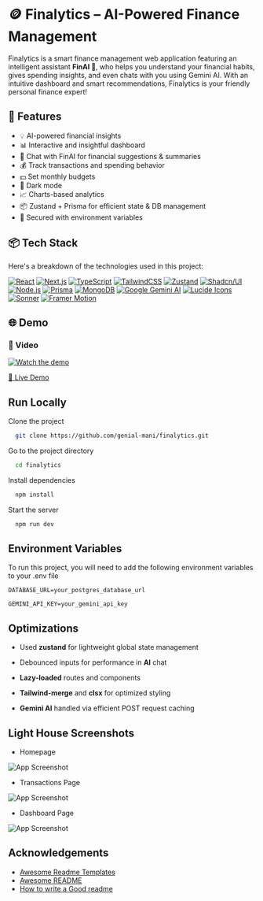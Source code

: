 
# 🪙 Finalytics – AI-Powered Finance Management

Finalytics is a smart finance management web application featuring an intelligent assistant **FinAI 🐼**, who helps you understand your financial habits, gives spending insights, and even chats with you using Gemini AI. With an intuitive dashboard and smart recommendations, Finalytics is your friendly personal finance expert!

## 🔮 Features

- 💡 AI-powered financial insights
- 📊 Interactive and insightful dashboard
- 🐼 Chat with FinAI for financial suggestions & summaries
- 💰 Track transactions and spending behavior
- 💵 Set monthly budgets
- 🌙 Dark mode 
- 📈 Charts-based analytics
- 📦 Zustand + Prisma for efficient state & DB management
- 🔐 Secured with environment variables
## 📦 Tech Stack

Here's a breakdown of the technologies used in this project:

[![React](https://img.shields.io/badge/React-61DAFB?style=for-the-badge&logo=react&logoColor=black)](https://react.dev/)
[![Next.js](https://img.shields.io/badge/Next.js-000000?style=for-the-badge&logo=next.js&logoColor=white)](https://nextjs.org/)
[![TypeScript](https://img.shields.io/badge/TypeScript-3178C6?style=for-the-badge&logo=typescript&logoColor=white)](https://www.typescriptlang.org/)
[![TailwindCSS](https://img.shields.io/badge/Tailwind_CSS-06B6D4?style=for-the-badge&logo=tailwindcss&logoColor=white)](https://tailwindcss.com/)
[![Zustand](https://img.shields.io/badge/Zustand-E8251B?style=for-the-badge&logo=zustand&logoColor=white)](https://zustand-bear.github.io/docs/introduction)
[![Shadcn/UI](https://img.shields.io/badge/Shadcn%2FUI-000000?style=for-the-badge&logo=shadcnui&logoColor=white)](https://ui.shadcn.com/)
[![Node.js](https://img.shields.io/badge/Node.js-339933?style=for-the-badge&logo=nodedotjs&logoColor=white)](https://nodejs.org/en)
[![Prisma](https://img.shields.io/badge/Prisma-2D3748?style=for-the-badge&logo=prisma&logoColor=white)](https://www.prisma.io/)
[![MongoDB](https://img.shields.io/badge/MongoDB-47A248?style=for-the-badge&logo=mongodb&logoColor=white)](https://www.mongodb.com/)
[![Google Gemini AI](https://img.shields.io/badge/Google_Gemini_AI-4285F4?style=for-the-badge&logo=google&logoColor=white)](https://ai.google.dev/models/gemini)
[![Lucide Icons](https://img.shields.io/badge/Lucide_Icons-222222?style=for-the-badge&logo=lucide&logoColor=white)](https://lucide.dev/)
[![Sonner](https://img.shields.io/badge/Sonner-000000?style=for-the-badge&logo=sonner&logoColor=white)](https://sonner.emilkowalski.me/)
[![Framer Motion](https://img.shields.io/badge/Framer_Motion-0055FF?style=for-the-badge&logo=framer&logoColor=white)](https://www.framer.com/motion/)


## 🌐 Demo

### 🎥 Video

[![Watch the demo](https://res.cloudinary.com/diumsbsrb/image/upload/v1753285945/23bf9742-c154-4962-959b-21e7fa5cbd77.png)](https://player.cloudinary.com/embed/?cloud_name=diumsbsrb&public_id=Finalytics_ie4udj&profile=cld-default)

[🔗 Live Demo](https://finalytics-dun.vercel.app/)

## Run Locally

Clone the project

```bash
  git clone https://github.com/genial-mani/finalytics.git

```

Go to the project directory

```bash
  cd finalytics
```

Install dependencies

```bash
  npm install
```

Start the server

```bash
  npm run dev
```


## Environment Variables

To run this project, you will need to add the following environment variables to your .env file

`DATABASE_URL=your_postgres_database_url`

`GEMINI_API_KEY=your_gemini_api_key`


## Optimizations

- Used **zustand** for lightweight global state management

- Debounced inputs for performance in **AI** chat

- **Lazy-loaded** routes and components

- **Tailwind-merge** and **clsx** for optimized styling

- **Gemini AI** handled via efficient POST request caching

## Light House Screenshots

- Homepage 

![App Screenshot](https://res.cloudinary.com/diumsbsrb/image/upload/v1753284929/Screenshot_2025-07-23_121714_untcu6.png)

- Transactions Page

![App Screenshot](https://res.cloudinary.com/diumsbsrb/image/upload/v1753284929/Screenshot_2025-07-23_121908_kdjpqq.png)

- Dashboard Page

![App Screenshot](https://res.cloudinary.com/diumsbsrb/image/upload/v1753284929/Screenshot_2025-07-23_121804_q8pkbp.png)


## Acknowledgements

 - [Awesome Readme Templates](https://awesomeopensource.com/project/elangosundar/awesome-README-templates)
 - [Awesome README](https://github.com/matiassingers/awesome-readme)
 - [How to write a Good readme](https://bulldogjob.com/news/449-how-to-write-a-good-readme-for-your-github-project)

